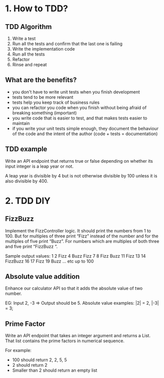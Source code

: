 # 1. How to TDD?

## TDD Algorithm
1. Write a test
2. Run all the tests and confirm that the last one is failing
3. Write the implementation code
4. Run all the tests
5. Refactor
6. Rinse and repeat

## What are the benefits?
   - you don't have to write unit tests when you finish development
   - tests tend to be more relevant 
   - tests help you keep track of business rules 
   - you can refactor you code when you finish without being afraid of breaking something (important)
   - you write code that is easier to test, and that makes tests easier to maintain
   - if you write your unit tests simple enough, they document the behaviour of the code and the intent of the author (code + tests = documentation)

## TDD example 
Write an API endpoint that returns true or false depending on whether its input integer is a leap year or not.

A leap year is divisible by 4 but is not otherwise divisible by 100 unless it is also divisible by 400.

# 2. TDD DIY
## FizzBuzz 
Implement the FizzController logic. It should print the numbers from 1 to 100. 
But for multiples of three print “Fizz” instead of the number and for the multiples of five print “Buzz”. For numbers which are multiples of both three and five print “FizzBuzz “.

Sample output values:
1
2
Fizz
4
Buzz
Fizz
7
8
Fizz
Buzz
11
Fizz
13
14
FizzBuzz
16
17
Fizz
19
Buzz
… etc up to 100

## Absolute value addition
Enhance our calculator API so that it adds the absolute value of two number. 

EG: Input 2, -3 => Output should be 5.
Absolute value examples: |2| = 2, |-3| = 3;

## Prime Factor
Write an API endpoint that takes an integer argument and returns a List<int>. 
That list contains the prime factors in numerical sequence.

For example:
- 100 should return 2, 2, 5, 5
- 2 should return 2
- Smaller than 2 should return an empty list